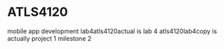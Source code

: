 # ATLS4120
mobile app development
lab4atls4120actual is lab 4
atls4120lab4copy is actually project 1 milestone 2
